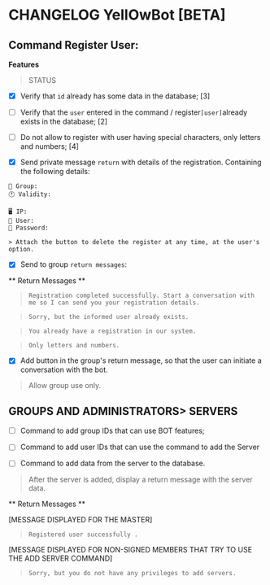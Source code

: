# CHANGELOG YellOwBot [BETA]

## Command Register User:

**Features**

> STATUS

- [x] Verify that `id` already has some data in the database; [3]

- [ ] Verify that the `user` entered in the command / register` [user] `already exists in the database; [2]

- [ ] Do not allow to register with user having special characters, only letters and numbers; [4]

- [x] Send private message `return` with details of the registration. Containing the following details:
```
💬 Group:
🕐 Validity:

🖥 IP:
👤 User:
🔑 Password:

> Attach the button to delete the register at any time, at the user's option.
```

- [x] Send to group `return messages`:

** Return Messages **
> `Registration completed successfully. Start a conversation with me so I can send you your registration details.`

> `Sorry, but the informed user already exists.`

> `You already have a registration in our system.`

> `Only letters and numbers.`

- [x] Add button in the group's return message, so that the user can initiate a conversation with the bot.

> Allow group use only.

## GROUPS AND ADMINISTRATORS> SERVERS ##

- [ ] Command to add group IDs that can use BOT features;

- [ ] Command to add user IDs that can use the command to add the Server

- [ ] Command to add data from the server to the database.

> After the server is added, display a return message with the server data.

** Return Messages **

[MESSAGE DISPLAYED FOR THE MASTER]

> `Registered user successfully .`

[MESSAGE DISPLAYED FOR NON-SIGNED MEMBERS THAT TRY TO USE THE ADD SERVER COMMAND]

> `Sorry, but you do not have any privileges to add servers.`
